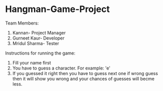 # Hangman-Game-Project
Team Members:
1. Kannan- Project Manager
2. Gurneet Kaur- Developer
3. Mridul Sharma- Tester

Instructions for running the game:
1. Fill your name first
2. You have to guess a character. For example: 'e'
3. If you guessed it right then you have to guess next one if wrong guess then it will show you wrong and your chances of guesses will becme less.
   
